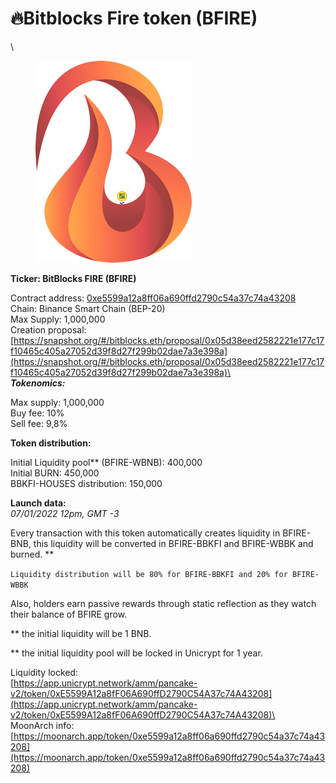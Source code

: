 # 🔥Bitblocks Fire token (BFIRE)

\


<figure><img src="../../../.gitbook/assets/image (8).png" alt=""><figcaption></figcaption></figure>

**Ticker: BitBlocks FIRE (BFIRE)**

Contract address: [0xe5599a12a8ff06a690ffd2790c54a37c74a43208](https://bscscan.com/address/0xe5599a12a8ff06a690ffd2790c54a37c74a43208)\
Chain: Binance Smart Chain (BEP-20)\
Max Supply: 1,000,000\
Creation proposal: [https://snapshot.org/#/bitblocks.eth/proposal/0x05d38eed2582221e177c17f10465c405a27052d39f8d27f299b02dae7a3e398a](https://snapshot.org/#/bitblocks.eth/proposal/0x05d38eed2582221e177c17f10465c405a27052d39f8d27f299b02dae7a3e398a)\
\
_**Tokenomics:**_

Max supply: 1,000,000\
Buy fee: 10%\
Sell fee: 9,8%

**Token distribution:**

Initial Liquidity pool\*\* (BFIRE-WBNB): 400,000\
Initial BURN: 450,000\
BBKFI-HOUSES distribution: 150,000

**Launch data:**\
_07/01/2022 12pm,  GMT -3_

Every transaction with this token automatically creates liquidity in BFIRE-BNB, this liquidity will be converted in BFIRE-BBKFI and BFIRE-WBBK and burned. \*\*

`Liquidity distribution will be 80% for BFIRE-BBKFI and 20% for BFIRE-WBBK`

Also, holders earn passive rewards through static reflection as they watch their balance of BFIRE grow.



\*\* the initial liquidity will be 1 BNB.

\*\* the initial liquidity pool will be locked in Unicrypt for 1 year.



Liquidity locked:\
[https://app.unicrypt.network/amm/pancake-v2/token/0xE5599A12a8fF06A690ffD2790C54A37c74A43208](https://app.unicrypt.network/amm/pancake-v2/token/0xE5599A12a8fF06A690ffD2790C54A37c74A43208)\
\
MoonArch info:\
[https://moonarch.app/token/0xe5599a12a8ff06a690ffd2790c54a37c74a43208](https://moonarch.app/token/0xe5599a12a8ff06a690ffd2790c54a37c74a43208)
